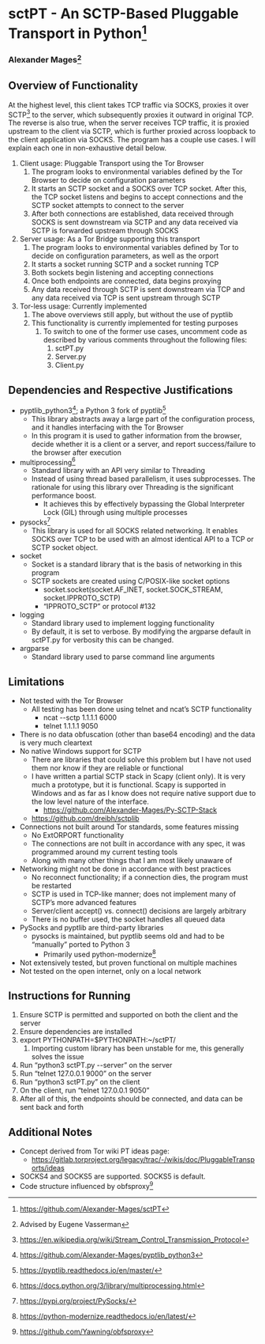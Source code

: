 # sctPT -  An SCTP-Based Pluggable Transport in Python[^1]

### Alexander Mages[^2]

## Overview of Functionality
At the highest level, this client takes TCP traffic via SOCKS, proxies it over SCTP[^3] to the server, which subsequently proxies it outward in original TCP. The reverse is also true, when the server receives TCP traffic, it is proxied upstream to the client via SCTP, which is further proxied across loopback to the client application via SOCKS. The program has a couple use cases. I will explain each one in non-exhaustive detail below.

1. Client usage: Pluggable Transport using the Tor Browser
   1. The program looks to environmental variables defined by the Tor Browser to decide on configuration parameters
   1. It starts an SCTP socket and a SOCKS over TCP socket. After this, the TCP socket listens and begins to accept connections and the SCTP socket attempts to connect to the server
   1. After both connections are established, data received through SOCKS is sent downstream via SCTP and any data received via SCTP is forwarded upstream through SOCKS
1. Server usage: As a Tor Bridge supporting this transport
   1. The program looks to environmental variables defined by Tor to decide on configuration parameters, as well as the orport
   1. It starts a socket running SCTP and a socket running TCP
   1. Both sockets begin listening and accepting connections
   1. Once both endpoints are connected, data begins proxying
   1. Any data received through SCTP is sent downstream via TCP and any data received via TCP is sent upstream through SCTP
1. Tor-less usage: Currently implemented
   1. The above overviews still apply, but without the use of pyptlib
   1. This functionality is currently implemented for testing purposes
      1. To switch to one of the former use cases, uncomment code as described by various comments throughout the following files:
         1. sctPT.py
         1. Server.py
         1. Client.py
## Dependencies and Respective Justifications
- pyptlib\_python3[^4]; a Python 3 fork of pyptlib[^5]
  - This library abstracts away a large part of the configuration process, and it handles interfacing with the Tor Browser
  - In this program it is used to gather information from the browser, decide whether it is a client or a server, and report success/failure to the browser after execution
- multiprocessing[^6]
  - Standard library with an API very similar to Threading
  - Instead of using thread based parallelism, it uses subprocesses. The rationale for using this library over Threading is the significant performance boost.
    - It achieves this by effectively bypassing the Global Interpreter Lock (GIL) through using multiple processes
- pysocks[^7]
  - This library is used for all SOCKS related networking. It enables SOCKS over TCP to be used with an almost identical API to a TCP or SCTP socket object.
- socket
  - Socket is a standard library that is the basis of networking in this program
  - SCTP sockets are created using C/POSIX-like socket options
    - socket.socket(socket.AF\_INET, socket.SOCK\_STREAM, socket.IPPROTO\_SCTP)
    - “IPPROTO\_SCTP” or protocol #132
- logging
  - Standard library used to implement logging functionality
  - By default, it is set to verbose. By modifying the argparse default in sctPT.py for verbosity this can be changed.
- argparse
  - Standard library used to parse command line arguments
## Limitations
- Not tested with the Tor Browser
  - All testing has been done using telnet and ncat’s SCTP functionality
    - ncat --sctp 1.1.1.1 6000
    - telnet 1.1.1.1 9050
- There is no data obfuscation (other than base64 encoding) and the data is very much cleartext
- No native Windows support for SCTP
  - There are libraries that could solve this problem but I have not used them nor know if they are reliable or functional
  - I have written a partial SCTP stack in Scapy (client only). It is very much a prototype, but it is functional. Scapy is supported in Windows and as far as I know does not require native support due to the low level nature of the interface.
    - <https://github.com/Alexander-Mages/Py-SCTP-Stack>
  - <https://github.com/dreibh/sctplib>
- Connections not built around Tor standards, some features missing
  - No ExtORPORT functionality
  - The connections are not built in accordance with any spec, it was programmed around my current testing tools
  - Along with many other things that I am most likely unaware of
- Networking might not be done in accordance with best practices
  - No reconnect functionality; if a connection dies, the program must be restarted
  - SCTP is used in TCP-like manner; does not implement many of SCTP’s more advanced features
  - Server/client accept() vs. connect() decisions are largely arbitrary
  - There is no buffer used, the socket handles all queued data
- PySocks and pyptlib are third-party libraries
  - pysocks is maintained, but pyptlib seems old and had to be “manually” ported to Python 3
    - Primarily used python-modernize[^8]
- Not extensively tested, but proven functional on multiple machines
- Not tested on the open internet, only on a local network
## Instructions for Running
1. Ensure SCTP is permitted and supported on both the client and the server
1. Ensure dependencies are installed
1. export PYTHONPATH=$PYTHONPATH:~/sctPT/
   1. Importing custom library has been unstable for me, this generally solves the issue
1. Run “python3 sctPT.py --server” on the server
1. Run “telnet 127.0.0.1 9000” on the server
1. Run “python3 sctPT.py” on the client
1. On the client, run “telnet 127.0.0.1 9050”
1. After all of this, the endpoints should be connected, and data can be sent back and forth
## Additional Notes
- Concept derived from Tor wiki PT ideas page:
  - <https://gitlab.torproject.org/legacy/trac/-/wikis/doc/PluggableTransports/ideas>
- SOCKS4 and SOCKS5 are supported. SOCKS5 is default.
- Code structure influenced by obfsproxy[^9]


[^1]: <https://github.com/Alexander-Mages/sctPT>

[^2]: Advised by Eugene Vasserman

[^3]: <https://en.wikipedia.org/wiki/Stream_Control_Transmission_Protocol>

[^4]: <https://github.com/Alexander-Mages/pyptlib_python3>

[^5]: <https://pyptlib.readthedocs.io/en/master/>

[^6]: <https://docs.python.org/3/library/multiprocessing.html>

[^7]: <https://pypi.org/project/PySocks/>

[^8]: <https://python-modernize.readthedocs.io/en/latest/>

[^9]: <https://github.com/Yawning/obfsproxy>
